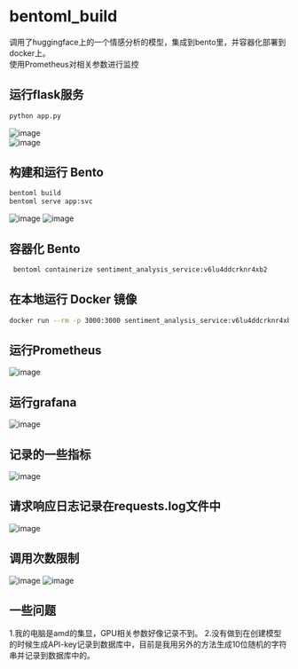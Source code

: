 # bentoml_build  
调用了huggingface上的一个情感分析的模型，集成到bento里，并容器化部署到docker上。  
使用Prometheus对相关参数进行监控  
  
## 运行flask服务  
```Bash
python app.py
```
![image](https://github.com/user-attachments/assets/dc7564f6-b9c7-40b1-a8d3-93fc42d41e21)  
![image](https://github.com/user-attachments/assets/1ccb5821-f398-4d0c-9f50-6c615b5c0c1b)  



## 构建和运行 Bento  
```Bash
bentoml build
bentoml serve app:svc
```
![image](https://github.com/user-attachments/assets/0f12539a-e116-4952-97b2-e245789c24fd)
![image](https://github.com/user-attachments/assets/59021138-96fc-4488-bc82-95137b815672)

## 容器化 Bento  
```Bash
 bentoml containerize sentiment_analysis_service:v6lu4ddcrknr4xb2
```
## 在本地运行 Docker 镜像
```Bash
docker run --rm -p 3000:3000 sentiment_analysis_service:v6lu4ddcrknr4xb2
```
## 运行Prometheus
![image](https://github.com/user-attachments/assets/d73cea36-cb02-49f0-9d7b-49ebc811bc3b)

## 运行grafana  
![image](https://github.com/user-attachments/assets/5441a915-607c-47a0-86b4-e8bcecb67b39)


## 记录的一些指标  
![image](https://github.com/user-attachments/assets/5cbd2a20-cd5a-4abb-a827-ab687f07450c)  

## 请求响应日志记录在requests.log文件中  
![image](https://github.com/user-attachments/assets/0b2bfcee-6cfb-4729-a7d0-2e143ade076e)
 

## 调用次数限制
![image](https://github.com/user-attachments/assets/7d542ca4-42a4-46b9-8f0b-518690062511)
![image](https://github.com/user-attachments/assets/de0c2c56-316f-4e79-ae13-8ed7920d7ec1)

## 一些问题  
1.我的电脑是amd的集显，GPU相关参数好像记录不到。
2.没有做到在创建模型的时候生成API-key记录到数据库中，目前是我用另外的方法生成10位随机的字符串并记录到数据库中的。

